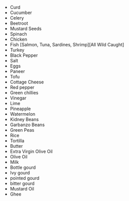 * Curd
* Cucumber
* Celery
* Beetroot
* Mustard Seeds
* Spinach
* Chicken
* Fish [Salmon, Tuna, Sardines, Shrimp][All Wild Caught]
* Turkey
* Black Pepper
* Salt
* Eggs
* Paneer
* Tofu
* Cottage Cheese
* Red pepper
* Green chillies
* Vinegar
* Lime
* Pineapple
* Watermelon
* Kidney Beans
* Garbanzo Beans
* Green Peas
* Rice 
* Tortilla
* Butter
* Extra Virgin Olive Oil
* Olive Oil
* Milk
* Bottle gourd
* Ivy gourd
* pointed gourd
* bitter gourd
* Mustard Oil
* Ghee